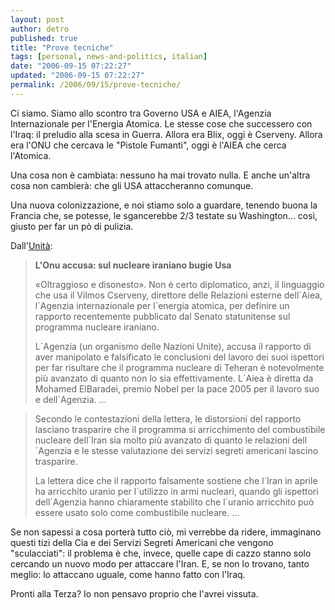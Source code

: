 ```yaml
---
layout: post
author: detro
published: true
title: "Prove tecniche"
tags: [personal, news-and-politics, italian]
date: "2006-09-15 07:22:27"
updated: "2006-09-15 07:22:27"
permalink: /2006/09/15/prove-tecniche/
---
```


Ci siamo.
Siamo allo scontro tra Governo USA e AIEA, l'Agenzia Internazionale per l'Energia Atomica. Le stesse cose che successero con l'Iraq: il preludio alla scesa in Guerra. Allora era Blix, oggi è Cserveny. Allora era l'ONU che cercava le "Pistole Fumanti", oggi è l'AIEA che cerca l'Atomica.

Una cosa non è cambiata: nessuno ha mai trovato nulla.
E anche un'altra cosa non cambierà: che gli USA attaccheranno comunque.

Una nuova colonizzazione, e noi stiamo solo a guardare, tenendo buona la Francia che, se potesse, le sgancerebbe 2/3 testate su Washington... così, giusto per far un pò di pulizia.

Dall'<a href="http://www.unita.it/view.asp?IDcontent=59627">Unità</a>:
<blockquote><strong>L'Onu accusa: sul nucleare iraniano bugie Usa</strong>

«Oltraggioso e disonesto». Non è certo diplomatico, anzi, il linguaggio che usa il Vilmos Cserveny, direttore delle Relazioni esterne dell´Aiea, l´Agenzia internazionale per l´energia atomica, per definire un rapporto recentemente pubblicato dal Senato statunitense sul programma nucleare iraniano.

L´Agenzia (un organismo delle Nazioni Unite), accusa il rapporto di aver manipolato e falsificato le conclusioni del lavoro dei suoi ispettori per far risultare che il programma nucleare di Teheran è notevolmente più avanzato di quanto non lo sia effettivamente. L´Aiea è diretta da Mohamed ElBaradei, premio Nobel per la pace 2005 per il lavoro suo e dell´Agenzia. 
...</blockquote>

<!--more-->
<blockquote>Secondo le contestazioni della lettera, le distorsioni del rapporto lasciano trasparire che il programma si arricchimento del combustibile nucleare dell´Iran sia molto più avanzato di quanto le relazioni dell´Agenzia e le stesse valutazione dei servizi segreti americani lascino trasparire.

La lettera dice che il rapporto falsamente sostiene che l´Iran in aprile ha arricchito uranio per l´utilizzo in armi nucleari, quando gli ispettori dell´Agenzia hanno chiaramente stabilito che l´uranio arricchito può essere usato solo come combustibile nucleare.
...
</blockquote>

Se non sapessi a cosa porterà tutto ciò, mi verrebbe da ridere, immaginano questi tizi della Cia e dei Servizi Segreti Americani che vengono "sculacciati": il problema è che, invece, quelle cape di cazzo stanno solo cercando un nuovo modo per attaccare l'Iran. E, se non lo trovano, tanto meglio: lo attaccano uguale, come hanno fatto con l'Iraq.

Pronti alla Terza?
Io non pensavo proprio che l'avrei vissuta.
